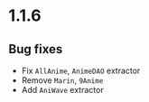 # 1.1.6

## Bug fixes
- Fix `AllAnime`, `AnimeDAO` extractor
- Remove `Marin`, `9Anime`
- Add `AniWave` extractor
